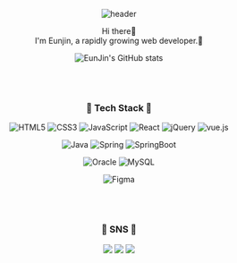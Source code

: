 <div align=center>

![header](https://capsule-render.vercel.app/api?type=Waving&color=F8BBD0&height=150&section=header&text=EunJin's%20GitHub&fontSize=45&&fontColor=000&animation=fadeIn)

Hi there🌝<br>
I'm Eunjin, a rapidly growing web developer.🏃

![EunJin's GitHub stats](https://github-readme-stats.vercel.app/api?username=EunJinPark98&show_icons=true&theme=dracula)

<br>
<br>

### 💙 Tech Stack 💙

![HTML5](https://img.shields.io/badge/HTML5-E34F26.svg?&style=for-the-badge&logo=HTML5&logoColor=white) ![CSS3](https://img.shields.io/badge/CSS3-1572B6.svg?&style=for-the-badge&logo=CSS3&logoColor=white) ![JavaScript](https://img.shields.io/badge/JavaScript-F7DF1E.svg?&style=for-the-badge&logo=JavaScript&logoColor=white) 
![React](https://img.shields.io/badge/react-444444?style=for-the-badge&logo=react) ![jQuery](https://img.shields.io/badge/jquery-0769AD?style=for-the-badge&logo=jquery&logoColor=white) 
![vue.js](https://img.shields.io/badge/vue.js-4FC08D?style=for-the-badge&logo=vue.js&logoColor=white)

![Java](https://img.shields.io/badge/Java-007396.svg?&style=for-the-badge&logo=Java&logoColor=white) ![Spring](https://img.shields.io/badge/Spring-6DB33F.svg?&style=for-the-badge&logo=Spring&logoColor=white) ![SpringBoot](https://img.shields.io/badge/SpringBoot-6DB33F.svg?&style=for-the-badge&logo=SpringBoot&logoColor=white)

![Oracle](https://img.shields.io/badge/Oracle-F80000.svg?&style=for-the-badge&logo=Oracle&logoColor=white) ![MySQL](https://img.shields.io/badge/MySQL-4479A1.svg?&style=for-the-badge&logo=MySQL&logoColor=white)


![Figma](https://img.shields.io/badge/Figma-F24E1E.svg?&style=for-the-badge&logo=Figma&logoColor=white)


<br>
<br>

### 💜 SNS 💜

<a href="https://bagun-coding.tistory.com/" target="_blank"><img src="https://img.shields.io/badge/Tistory-FF5A4A?style=flat-square&logo=Tistory&logoColor=white"/></a>
<a href="https://blog.naver.com/obliviscor29/" target="_blank"><img src="https://img.shields.io/badge/Blog-03C75A?style=flat-square&logo=naver&logoColor=white"/></a>
<a href="mailto:obliviscor29@gmail.com"><img src="https://img.shields.io/badge/Gmail-d14836?style=flat-square&logo=Gmail&logoColor=white&link=obliviscor29@gmail.com"/></a>

</div>

<br>
<br>

